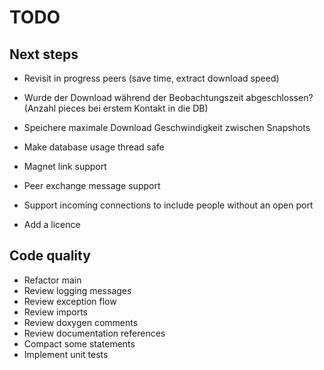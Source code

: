 # TODO
## Next steps
- Revisit in progress peers (save time, extract download speed)
- Wurde der Download während der Beobachtungszeit abgeschlossen? (Anzahl pieces bei erstem Kontakt in die DB)
- Speichere maximale Download Geschwindigkeit zwischen Snapshots

- Make database usage thread safe
- Magnet link support
- Peer exchange message support
- Support incoming connections to include people without an open port
- Add a licence

## Code quality
- Refactor main
- Review logging messages
- Review exception flow
- Review imports
- Review doxygen comments
- Review documentation references
- Compact some statements
- Implement unit tests

